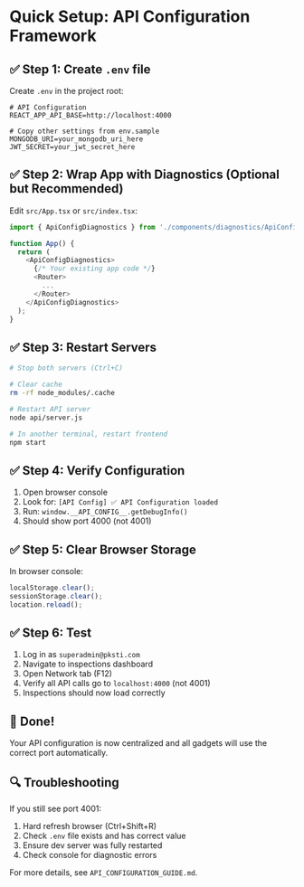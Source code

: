 # Quick Setup: API Configuration Framework

## ✅ Step 1: Create `.env` file

Create `.env` in the project root:

```env
# API Configuration
REACT_APP_API_BASE=http://localhost:4000

# Copy other settings from env.sample
MONGODB_URI=your_mongodb_uri_here
JWT_SECRET=your_jwt_secret_here
```

## ✅ Step 2: Wrap App with Diagnostics (Optional but Recommended)

Edit `src/App.tsx` or `src/index.tsx`:

```typescript
import { ApiConfigDiagnostics } from './components/diagnostics/ApiConfigDiagnostics';

function App() {
  return (
    <ApiConfigDiagnostics>
      {/* Your existing app code */}
      <Router>
        ...
      </Router>
    </ApiConfigDiagnostics>
  );
}
```

## ✅ Step 3: Restart Servers

```bash
# Stop both servers (Ctrl+C)

# Clear cache
rm -rf node_modules/.cache

# Restart API server
node api/server.js

# In another terminal, restart frontend
npm start
```

## ✅ Step 4: Verify Configuration

1. Open browser console
2. Look for: `[API Config] ✅ API Configuration loaded`
3. Run: `window.__API_CONFIG__.getDebugInfo()`
4. Should show port 4000 (not 4001)

## ✅ Step 5: Clear Browser Storage

In browser console:
```javascript
localStorage.clear();
sessionStorage.clear();
location.reload();
```

## ✅ Step 6: Test

1. Log in as `superadmin@pksti.com`
2. Navigate to inspections dashboard
3. Open Network tab (F12)
4. Verify all API calls go to `localhost:4000` (not 4001)
5. Inspections should now load correctly

## 🎉 Done!

Your API configuration is now centralized and all gadgets will use the correct port automatically.

## 🔍 Troubleshooting

If you still see port 4001:
1. Hard refresh browser (Ctrl+Shift+R)
2. Check `.env` file exists and has correct value
3. Ensure dev server was fully restarted
4. Check console for diagnostic errors

For more details, see `API_CONFIGURATION_GUIDE.md`.




